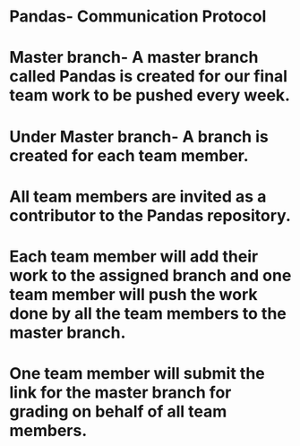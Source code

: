 # Pandas- Communication Protocol

# Master branch- A master branch called Pandas is created for our final team work to be pushed every week.

# Under Master branch- A branch is created for each team member.

# All team members are invited as a contributor to the Pandas repository.

# Each team member will add their work to the assigned branch and one team member will push the work done by all the team members to the master branch.

# One team member will submit the link for the master branch for grading on behalf of all team members.

